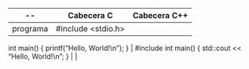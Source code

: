 | -- | Cabecera C | Cabecera C++ |
| --- | --- | --- |
| programa | #include <stdio.h>
int main() {
    printf(“Hello, World!\n”);
}
 | #include <iostream>
int main() {
    std::cout << “Hello, World!\n”;
} 
|
|


